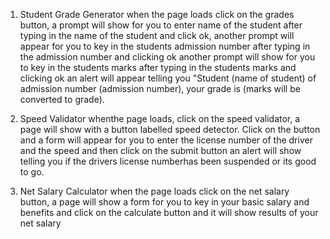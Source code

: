 1. Student Grade Generator
when the page loads click on the grades button, a prompt will show for you to enter name of the student after typing in
the name of the student and click ok, another prompt will appear for you to key in the students admission number
after typing in the admission number and clicking ok another prompt will show for you to key in the students marks 
after typing in the students marks and clicking ok an alert will appear telling you "Student (name of student) of 
admission number (admission number), your grade is (marks will be converted to grade).

2. Speed Validator
whenthe page loads, click on the speed validator, a page will show with a button labelled speed detector. Click on the button
and a form will appear for you to enter the license number of the driver and the speed and then click on the submit button
an alert will show telling you if the drivers license numberhas been suspended or its good to go.

3. Net Salary Calculator
when the page loads click on the net salary button, a page will show a form for you to key in your basic salary and benefits 
and click on the calculate button and it will show results of your net salary
